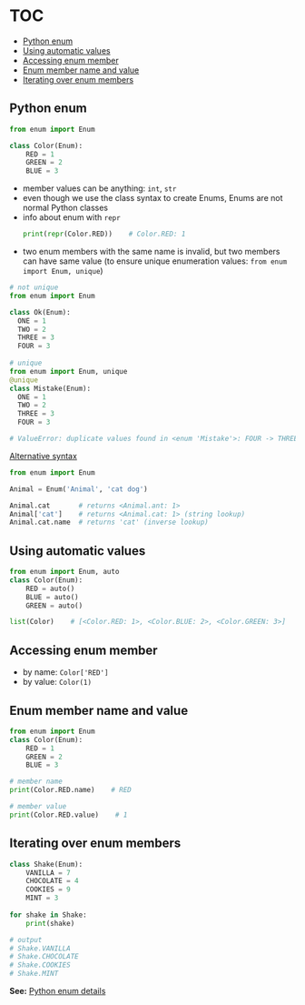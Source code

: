 # TOC
* [Python enum](#Python-enum)
* [Using automatic values](#Using-automatic-values)
* [Accessing enum member](#Accessing-enum-member)
* [Enum member name and value](#Enum-member-name-and-value)
* [Iterating over enum members](#Iterating-over-enum-members)

## Python enum
```python
from enum import Enum

class Color(Enum):
    RED = 1
    GREEN = 2
    BLUE = 3
```
* member values can be anything: `int`, `str`
* even though we use the class syntax to create Enums, Enums are not normal Python classes
* info about enum with `repr `
  ```python
  print(repr(Color.RED))    # Color.RED: 1
  ```
* two enum members with the same name is invalid, but two members can have same value (to ensure unique enumeration values: `from enum import Enum, unique`)
```python
# not unique
from enum import Enum

class Ok(Enum):
  ONE = 1
  TWO = 2
  THREE = 3
  FOUR = 3
  
# unique
from enum import Enum, unique
@unique
class Mistake(Enum):
  ONE = 1
  TWO = 2
  THREE = 3
  FOUR = 3

# ValueError: duplicate values found in <enum 'Mistake'>: FOUR -> THREE
```

[Alternative syntax](https://stackoverflow.com/a/1695250/4802664)
```python
from enum import Enum 

Animal = Enum('Animal', 'cat dog')

Animal.cat       # returns <Animal.ant: 1>
Animal['cat']    # returns <Animal.cat: 1> (string lookup)
Animal.cat.name  # returns 'cat' (inverse lookup)
```

## Using automatic values
```python
from enum import Enum, auto
class Color(Enum):
    RED = auto()
    BLUE = auto()
    GREEN = auto()

list(Color)    # [<Color.RED: 1>, <Color.BLUE: 2>, <Color.GREEN: 3>]
```

## Accessing enum member
* by name: `Color['RED']`
* by value: `Color(1)`

## Enum member name and value
```python
from enum import Enum
class Color(Enum):
    RED = 1
    GREEN = 2
    BLUE = 3

# member name
print(Color.RED.name)    # RED

# member value
print(Color.RED.value)    # 1
```

## Iterating over enum members
```python
class Shake(Enum):
    VANILLA = 7
    CHOCOLATE = 4
    COOKIES = 9
    MINT = 3
	
for shake in Shake:
    print(shake)

# output
# Shake.VANILLA
# Shake.CHOCOLATE
# Shake.COOKIES
# Shake.MINT
```

**See:** [Python enum details](https://docs.python.org/3/library/enum.html)
